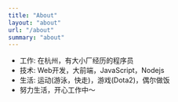 ```yaml
---
title: "About"
layout: "about"
url: "/about"
summary: "about"
---
```


* 工作: 在杭州，有大小厂经历的程序员
* 技术: Web开发，大前端，JavaScript，Nodejs
* 生活: 运动(游泳，快走)，游戏(Dota2)，偶尔做饭
* 努力生活，开心工作中～
